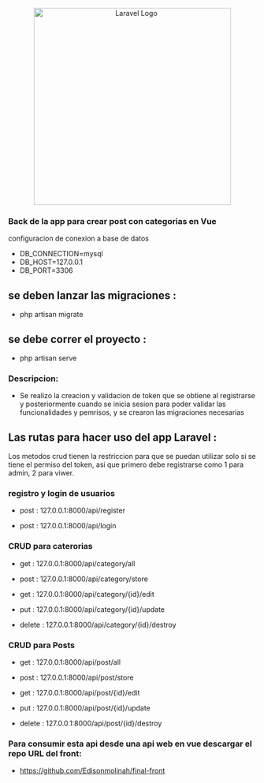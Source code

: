 <p align="center"><a href="https://laravel.com" target="_blank"><img src="https://raw.githubusercontent.com/laravel/art/master/logo-lockup/5%20SVG/2%20CMYK/1%20Full%20Color/laravel-logolockup-cmyk-red.svg" width="400" alt="Laravel Logo"></a></p>





### Back de la app para crear post con categorias en Vue

configuracion de conexion a base de datos
- DB_CONNECTION=mysql
- DB_HOST=127.0.0.1
- DB_PORT=3306

## se deben lanzar las migraciones : 
- php artisan migrate

## se debe correr el proyecto : 
- php artisan serve 

### Descripcion:

- Se realizo la creacion y validacion de token que se obtiene al registrarse y posteriormente cuando se inicia sesion para poder validar las funcionalidades y pemrisos, y se crearon las migraciones necesarias




## Las rutas para hacer uso del app Laravel :

Los metodos crud tienen la restriccion para que se puedan utilizar solo si se tiene el permiso del token, asi que primero debe registrarse como 1 para admin, 2 para viwer.

### registro y login de usuarios
- post : 127.0.0.1:8000/api/register

- post : 127.0.0.1:8000/api/login

### CRUD para caterorias

- get : 127.0.0.1:8000/api/category/all

- post : 127.0.0.1:8000/api/category/store

- get : 127.0.0.1:8000/api/category/{id}/edit

- put : 127.0.0.1:8000/api/category/{id}/update

- delete : 127.0.0.1:8000/api/category/{id}/destroy

### CRUD para Posts

- get : 127.0.0.1:8000/api/post/all

- post : 127.0.0.1:8000/api/post/store

- get : 127.0.0.1:8000/api/post/{id}/edit

- put : 127.0.0.1:8000/api/post/{id}/update

- delete : 127.0.0.1:8000/api/post/{id}/destroy


### Para consumir esta api desde una api web en vue descargar el repo URL del front: 

- https://github.com/Edisonmolinah/final-front



